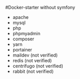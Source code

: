 #Docker-starter without symfony

- apache
- mysql
- php
- phpmyadmin
- composer
- yarn
- portainer
- maildev (not verified)
- redis (not verified)
- centrifugo (not verified)
- rabbit (not verified)
